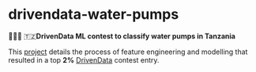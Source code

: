 # drivendata-water-pumps
👷‍♀️🚰 🇹🇿**DrivenData ML contest to classify water pumps in Tanzania**

This [project](drivendata-water-pumps.md) details the process of feature engineering and modelling that resulted in a top **2%** [DrivenData](https://www.drivendata.org/competitions/7/pump-it-up-data-mining-the-water-table/) contest entry.
